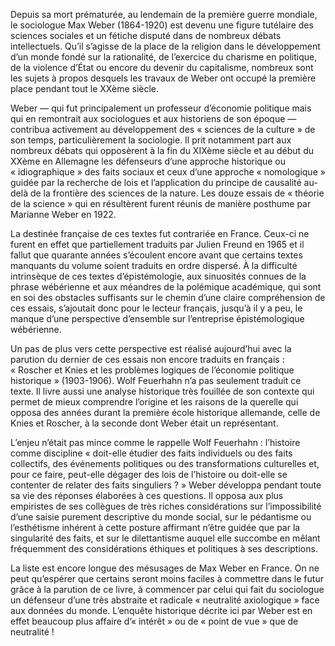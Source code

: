 


Depuis sa mort prématurée, au lendemain de la première guerre mondiale, le sociologue Max Weber (1864-1920) est devenu une figure tutélaire des sciences sociales et un fétiche disputé dans de nombreux débats intellectuels. Qu’il s’agisse de la place de la religion dans le développement d’un monde fondé sur la rationalité, de l’exercice du charisme en politique, de la violence d’État ou encore du devenir du capitalisme, nombreux sont les sujets à propos desquels les travaux de Weber ont occupé la première place pendant tout le XXème siècle.

Weber — qui fut principalement un professeur d’économie politique mais qui en remontrait aux sociologues et aux historiens de son époque — contribua activement au développement des « sciences de la culture » de son temps, particulièrement la sociologie. Il prit notamment part aux nombreux débats qui opposèrent à la fin du XIXème siècle et au début du XXème en Allemagne les défenseurs d’une approche historique ou « idiographique » des faits sociaux et ceux d’une approche « nomologique » guidée par la recherche de lois et l’application du principe de causalité au-delà de la frontière des sciences de la nature. Les douze essais de « théorie de la science » qui en résultèrent furent réunis de manière posthume par Marianne Weber en 1922.

La destinée française de ces textes fut contrariée en France. Ceux-ci ne furent en effet que partiellement traduits par Julien Freund en 1965 et il fallut que quarante années s’écoulent encore avant que certains textes manquants du volume soient traduits en ordre dispersé. À la difficulté intrinsèque de ces textes d’épistémologie, aux sinuosités connues de la phrase wébérienne et aux méandres de la polémique académique, qui sont en soi des obstacles suffisants sur le chemin d’une claire compréhension de ces essais, s’ajoutait donc pour le lecteur français, jusqu’à il y a peu, le manque d’une perspective d’ensemble sur l’entreprise épistémologique wébérienne.

Un pas de plus vers cette perspective est réalisé aujourd’hui avec la parution du dernier de ces essais non encore traduits en français : « Roscher et Knies et les problèmes logiques de l’économie politique historique » (1903-1906). Wolf Feuerhahn n’a pas seulement traduit ce texte. Il livre aussi une analyse historique très fouillée de son contexte qui permet de mieux comprendre l’origine et les raisons de la querelle qui opposa des années durant la première école historique allemande, celle de Knies et Roscher, à la seconde dont Weber était un représentant.

L’enjeu n’était pas mince comme le rappelle Wolf Feuerhahn : l’histoire comme discipline « doit-elle étudier des faits individuels ou des faits collectifs, des événements politiques ou des transformations culturelles et, pour ce faire, peut-elle dégager des lois de l’histoire ou doit-elle se contenter de relater des faits singuliers ? » Weber développa pendant toute sa vie des réponses élaborées à ces questions. Il opposa aux plus empiristes de ses collègues de très riches considérations sur l’impossibilité d’une saisie purement descriptive du monde social, sur le pédantisme ou l’esthétisme inhérent à cette posture affirmant n’être guidée que par la singularité des faits, et sur le dilettantisme auquel elle succombe en mêlant fréquemment des considérations éthiques et politiques à ses descriptions.

La liste est encore longue des mésusages de Max Weber en France. On ne peut qu’espérer que certains seront moins faciles à commettre dans le futur grâce à la parution de ce livre, à commencer par celui qui fait du sociologue un défenseur d’une très abstraite et radicale « neutralité axiologique » face aux données du monde. L’enquête historique décrite ici par Weber est en effet beaucoup plus affaire d’« intérêt » ou de « point de vue » que de neutralité !
